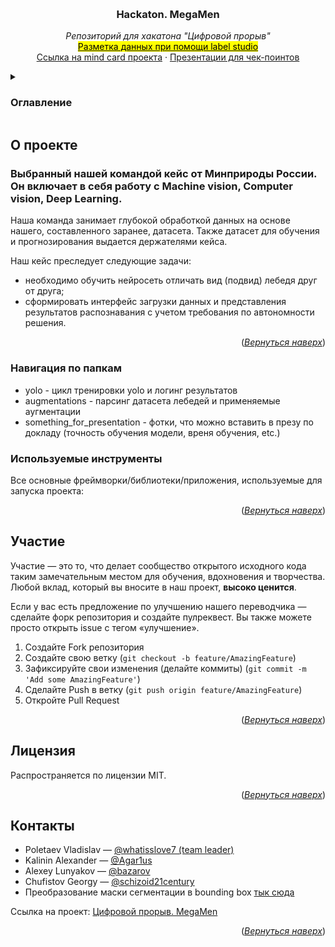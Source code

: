 <a name="readme-top"></a>

<!-- PROJECT LOGO -->
<br />
<div align="center">

  <h3 align="center">Hackaton. MegaMen</h3>

  <p align="center">
    <i>Репозиторий для хакатона "Цифровой прорыв"</i>
    <br />
    <!--добавить метки нужным полям-->
    <a href="https://habr.com/ru/articles/659791/"><mark>Разметка данных при помощи label studio</mark></a> 
    <br />
    <a href="https://miro.com/app/board/uXjVMIRNfJU=/">Ссылка на mind card проекта</a>
    ·
    <a href="https://github.com/mireaMegaman/hackaton/tree/presentation/files_for_presentation">Презентации для чек-поинтов</a>
  </p>
</div>

<!-- TABLE OF CONTENTS -->
<details>
  <summary><h3><b>Оглавление</b></h3></summary>
  <ol>
    <li>
      <a href="#о-проекте">О проекте</a>
      <ul>
        <li><a href="#используемые-инструменты">Используемые инструменты</a></li>
      </ul>
    </li>
    <li><a href="#применение">Применение</a></li>
    <li><a href="#дорожная-карта">Дорожная карта</a></li>
    <li><a href="#участие">Участие</a></li>
    <li><a href="#лицензия">Лицензия</a></li>
    <li><a href="#контакты">Контакты</a></li>
  </ol>
</details>

<!-- О ПРОЕКТЕ -->
## О проекте

<h3>Выбранный нашей командой кейс от Минприроды России. Он включает в себя работу с Machine vision, Computer vision, Deep Learning. </h3>

Наша команда занимает глубокой обработкой данных на основе нашего, составленного заранее, датасета. Также датасет для обучения и прогнозирования выдается держателями кейса.

Наш кейс преследует следующие задачи: 
- необходимо обучить нейросеть отличать вид (подвид) лебедя друг от друга;
- сформировать интерфейс загрузки данных и представления результатов распознавания с учетом требования по автономности решения.

<p align="right">(<a href="#readme-top"><i>Вернуться наверх</i></a>)</p>

### Навигация по папкам
- yolo - цикл тренировки yolo и логинг результатов
- augmentations - парсинг датасета лебедей и применяемые аугментации
- something_for_presentation - фотки, что можно вставить в презу по докладу (точность обучения модели, вреня обучения, etc.)


### Используемые инструменты

Все основные фреймворки/библиотеки/приложения, используемые для запуска проекта:

<p align="right">(<a href="#readme-top"><i>Вернуться наверх</i></a>)</p>


<!-- Участие в проекте -->
## Участие

Участие — это то, что делает сообщество открытого исходного кода таким замечательным местом для обучения, вдохновения и творчества. Любой вклад, который вы вносите в наш проект, **высоко ценится**.

Если у вас есть предложение по улучшению нашего переводчика — сделайте форк репозитория и создайте пулреквест. Вы также можете просто открыть issue с тегом «улучшение».

1. Создайте Fork репозитория
2. Создайте свою ветку (`git checkout -b feature/AmazingFeature`)
3. Зафиксируйте свои изменения (делайте коммиты) (`git commit -m 'Add some AmazingFeature'`)
4. Сделайте Push в ветку (`git push origin feature/AmazingFeature`)
5. Откройте Pull Request

<p align="right">(<a href="#readme-top"><i>Вернуться наверх</i></a>)</p>

<!-- ЛИЦЕНЗИЯ -->
## Лицензия

Распространяется по лицензии MIT.

<p align="right">(<a href="#readme-top"><i>Вернуться наверх</i></a>)</p>



<!-- КОНТАКТЫ -->
## Контакты


- Poletaev Vladislav — [@whatisslove7 (team leader)](https://t.me/whatisslove7)
- Kalinin Alexander — [@Agar1us](https://t.me/Agar1us)
- Alexey Lunyakov — [@bazarov](https://t.me/al_goodini)
- Chufistov Georgy — [@schizoid21century](https://t.me/schizoid21century)
- Преобразование маски сегментации в bounding box [тык сюда](https://github.com/nikhilroxtomar/Semantic-Segmentation-Mask-to-Bounding-Box/blob/main/mask_to_bbox.py) 

Ссылка на проект: [Цифровой прорыв. MegaMen](https://github.com/mireaMegaman/hackaton)

<p align="right">(<a href="#readme-top"><i>Вернуться наверх</i></a>)</p>


<!-- ПОЛЕЗНЫЕ ССЫЛКИ 
[Example-url]: ваша ссылка
-->


